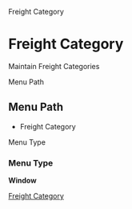 
Freight Category
# Freight Category


Maintain Freight Categories

Menu Path
## Menu Path



- Freight Category

Menu Type
### Menu Type

**Window**


[Freight Category](../../functional-guide/window/window-freight-category.md)